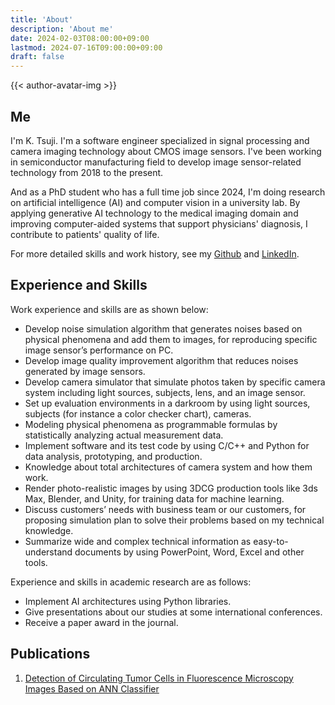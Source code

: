 ```yaml
---
title: 'About'
description: 'About me'
date: 2024-02-03T08:00:00+09:00
lastmod: 2024-07-16T09:00:00+09:00
draft: false
---
```


{{< author-avatar-img >}}

## Me

I'm K. Tsuji. I'm a software engineer specialized in signal processing and camera imaging technology about CMOS image sensors. I've been working in semiconductor manufacturing field to develop image sensor-related technology from 2018 to the present.

And as a PhD student who has a full time job since 2024, I'm doing research on artificial intelligence (AI) and computer vision in a university lab. By applying generative AI technology to the medical imaging domain and improving computer-aided systems that support physicians' diagnosis, I contribute to patients' quality of life.

For more detailed skills and work history, see my [Github](https://github.com/kktsuji) and [LinkedIn](https://www.linkedin.com/in/kktsuji/).

## Experience and Skills

Work experience and skills are as shown below:

* Develop noise simulation algorithm that generates noises based on physical phenomena and add them to images, for reproducing specific image sensor’s performance on PC.
* Develop image quality improvement algorithm that reduces noises generated by image sensors.
* Develop camera simulator that simulate photos taken by specific camera system including light sources, subjects, lens, and an image sensor.
* Set up evaluation environments in a darkroom by using light sources, subjects (for instance a color checker chart), cameras.
* Modeling physical phenomena as programmable formulas by statistically analyzing actual measurement data.
* Implement software and its test code by using C/C++ and Python for data analysis, prototyping, and production.
* Knowledge about total architectures of camera system and how them work.
* Render photo-realistic images by using 3DCG production tools like 3ds Max, Blender, and Unity, for training data for machine learning.
* Discuss customers’ needs with business team or our customers, for proposing simulation plan to solve their problems based on my technical knowledge.
* Summarize wide and complex technical information as easy-to-understand documents by using PowerPoint, Word, Excel and other tools.

Experience and skills in academic research are as follows:

* Implement AI architectures using Python libraries.
* Give presentations about our studies at some international conferences.
* Receive a paper award in the journal.

## Publications

1. [Detection of Circulating Tumor Cells in Fluorescence Microscopy Images Based on ANN Classifier](https://link.springer.com/article/10.1007/s11036-018-1121-0)
